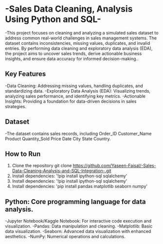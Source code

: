 # -Sales Data Cleaning, Analysis Using Python and SQL-
-This project focuses on cleaning and analyzing a simulated sales dataset to address common real-world challenges in sales management systems. The dataset contains inconsistencies, missing values, duplicates, and invalid entries. By performing data cleaning and exploratory data analysis (EDA), the project aims to uncover sales trends, derive actionable business insights, and ensure data accuracy for informed decision-making..

## Key Features
-Data Cleaning: Addressing missing values, handling duplicates, and standardizing data.
-Exploratory Data Analysis (EDA): Visualizing trends, analyzing sales performance, and identifying key metrics.
-Actionable Insights: Providing a foundation for data-driven decisions in sales strategies.

## Dataset
-The dataset contains sales records, including Order_ID	Customer_Name	Product	Quantity_Sold	Price	Date	City	State	Country.

## How to Run
1. Clone the repository git clone https://github.com/Yaseen-Faisal/-Sales-Data-Cleaning-Analysis-and-SQL-Integration-.git
2. Install dependencies: '!pip install ipython-sql sqlalchemy'
3. Install dependencies: '!pip install ipython-sql sqlalchemy'
4. Install dependencies: 'pip install pandas matplotlib seaborn numpy'


## Python: Core programming language for data analysis.
-Jupyter Notebook/Kaggle Notebook: For interactive code execution and visualization.
-Pandas: Data manipulation and cleaning.
-Matplotlib: Basic data visualization.
-Seaborn: Advanced data visualization with enhanced aesthetics.
-NumPy: Numerical operations and calculations.
